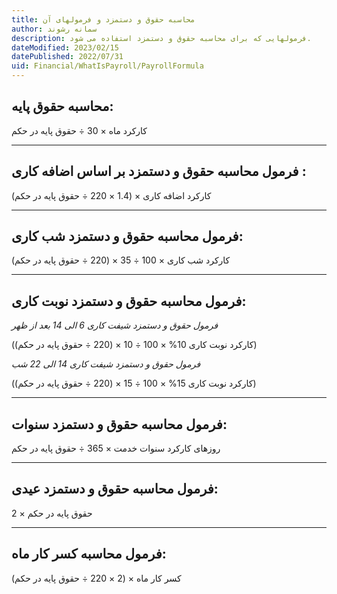 ```yaml
---
title: محاسبه حقوق و دستمزد و فرمولهای آن
author: سمانه رشوند  
description: فرمولهایی که برای محاسبه حقوق و دستمزد استفاده می شود.
dateModified: 2023/02/15  
datePublished: 2022/07/31 
uid: Financial/WhatIsPayroll/PayrollFormula  
---
```


## محاسبه حقوق پایه:
کارکرد ماه × 30 ÷ حقوق پایه در حکم

-------------------
## فرمول محاسبه حقوق و دستمزد بر اساس اضافه کاری :
کارکرد اضافه کاری × (1.4 × 220 ÷ حقوق پایه در حکم)

-------------------
## فرمول محاسبه حقوق و دستمزد شب کاری:
کارکرد شب کاری × 100 ÷ 35 × (220 ÷ حقوق پایه در حکم)

-------------------
## فرمول محاسبه حقوق و دستمزد نوبت کاری:

_فرمول حقوق و دستمزد شیفت کاری 6 الی 14 بعد از ظهر_

(کارکرد نوبت کاری 10% × 100 ÷ 10 × (220 ÷ حقوق پایه در حکم))

 _فرمول حقوق و دستمزد شیفت کاری 14 الی 22 شب_

(کارکرد نوبت کاری 15% × 100 ÷ 15 × (220 ÷ حقوق پایه در حکم))

-------------------
## فرمول محاسبه حقوق و دستمزد سنوات:
روزهای کارکرد سنوات خدمت × 365 ÷ حقوق پایه در حکم

-------------------
## فرمول محاسبه حقوق و دستمزد عیدی:
2 × حقوق پایه در حکم

-------------------
## فرمول محاسبه کسر کار ماه:
کسر کار ماه × (2 × 220   ÷ حقوق پایه در حکم)

